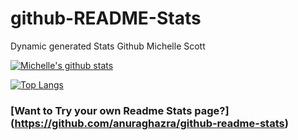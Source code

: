 # github-README-Stats
Dynamic generated Stats Github Michelle Scott


[![Michelle's github stats](https://github-readme-stats.vercel.app/api?username=scottmm374)](https://github.com/scottmm374/github-readme-stats)

[![Top Langs](https://github-readme-stats.vercel.app/api/top-langs/?username=scottmm374&layout=compact)](https://github.com/scottmm374/github-readme-stats)


### [Want to Try your own Readme Stats page?] (https://github.com/anuraghazra/github-readme-stats)

